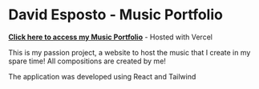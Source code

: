 # **David Esposto - Music Portfolio**

[**Click here to access my Music Portfolio**](https://music-portfolio-iota.vercel.app/)  - Hosted with Vercel

This is my passion project, a website to host the music that I create in my spare time! All compositions are created by me! 

The application was developed using React and Tailwind

